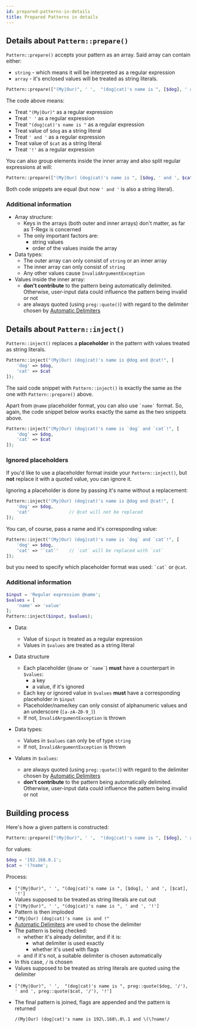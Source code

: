 ```yaml
---
id: prepared-patterns-in-details
title: Prepared Patterns in details
---
```


## Details about `Pattern::prepare()`

`Pattern::prepare()` accepts your pattern as an array. Said array can contain either:

- `string` - which means it will be interpreted as a regular expression
- `array` - it's enclosed values will be treated as string literals.

```php
Pattern::prepare(["(My|Our)", ' ',  "(dog|cat)'s name is ", [$dog], ' and ', [$cat], '!']);
```

The code above means:

- Treat `"(My|Our)"` as a regular expression
- Treat `' '` as a regular expression
- Treat `"(dog|cat)'s name is "` as a regular expression
- Treat value of `$dog` as a string literal
- Treat `' and '` as a regular expression
- Treat value of `$cat` as a string literal
- Treat `'!'` as a regular expression

You can also group elements inside the inner array and also split regular expressions at will:

```php
Pattern::prepare(["(My|Our) (dog|cat)'s name is ", [$dog, ' and ', $cat], '!']);
```

Both code snippets are equal (but now `' and '` is also a string literal).

### Additional information

- Array structure:
  - Keys in the arrays (both outer and inner arrays) don't matter, as far as T-Regx is concerned
  - The only important factors are:
    - string values
    - order of the values inside the array
- Data types:
  - The outer array can only consist of `string` or an inner array
  - The inner array can only consist of `string`
  - Any other values cause `InvalidArgumentException`
- Values inside the inner array:
  - **don't contribute** to the pattern being automatically delimited. Otherwise, user-input data could influence the pattern being invalid or not
  - are always quoted (using `preg::quote()`) with regard to the delimiter chosen by [Automatic Delimiters](delimiters.mdx)

## Details about `Pattern::inject()`

`Pattern::inject()` replaces a **placeholder** in the pattern with values treated as string literals.

```php
Pattern::inject("(My|Our) (dog|cat)'s name is @dog and @cat!", [
    'dog' => $dog,
    'cat' => $cat
]);
```

The said code snippet with `Pattern::inject()` is exactly the same as the one with `Pattern::prepare()` above.

Apart from `@name` placeholder format, you can also use <code>\`name\`</code> format. So, again, the code snippet below
works exactly the same as the two snippets above.

```php
Pattern::inject("(My|Our) (dog|cat)'s name is `dog` and `cat`!", [
    'dog' => $dog,
    'cat' => $cat
]);
```

### Ignored placeholders

If you'd like to use a placeholder format inside your `Pattern::inject()`, but **not** replace it with a quoted value,
you can ignore it.

Ignoring a placeholder is done by passing it's name without a replacement:

```php
Pattern::inject("(My|Our) (dog|cat)'s name is @dog and @cat!", [
    'dog' => $dog,
    'cat'               // @cat will not be replaced
]);
```

You can, of course, pass a name and it's corresponding value:

```php
Pattern::inject("(My|Our) (dog|cat)'s name is `dog` and `cat`!", [
    'dog' => $dog,
    'cat' => '`cat`'    // `cat` will be replaced with `cat`
]);
```

but you need to specify which placeholder format was used: <code>\`cat\`</code> or `@cat`.

### Additional information

```php
$input = 'Regular expression @name';
$values = [
    'name' => 'value'
];
Pattern::inject($input, $values);
```

- Data:

  - Value of `$input` is treated as a regular expression
  - Values in `$values` are treated as a string literal

- Data structure

  - Each placeholder (`@name` or <code>\`name\`</code>) **must** have a counterpart in `$values`:
    - a key
    - a value, if it's ignored
  - Each key or ignored value in `$values` **must** have a corresponding placeholder in `$input`
  - Placeholder/name/key can only consist of alphanumeric values and an underscore (`[a-zA-Z0-9_]`)
  - If not, `InvalidArgumentException` is thrown

- Data types:

  - Values in `$values` can only be of type `string`
  - If not, `InvalidArgumentException` is thrown

- Values in `$values`:
  - are always quoted (using `preg::quote()`) with regard to the delimiter chosen by [Automatic Delimiters](delimiters.mdx)
  - **don't contribute** to the pattern being automatically delimited. Otherwise, user-input data could influence the pattern being invalid or not

## Building process

Here's how a given pattern is constructed:

```php
Pattern::prepare(["(My|Our)", ' ',  "(dog|cat)'s name is ", [$dog], ' and ', [$cat], '!']);
```

for values:

```php
$dog = '192.168.0.1';
$cat = '(?name';
```

Process:

- `["(My|Our)", ' ', "(dog|cat)'s name is ", [$dog], ' and ', [$cat], '!']`
- Values supposed to be treated as string literals are cut out
- `["(My|Our)", ' ', "(dog|cat)'s name is ", ' and ', '!']`
- Pattern is then imploded
- `"(My|Our) (dog|cat)'s name is and !"`
- [Automatic Delimiters](delimiters.mdx) are used to chose the delimiter
- The pattern is being checked:
  - whether it's already delimiter, and if it is:
    - what delimiter is used exactly
    - whether it's used with flags
  - and if it's not, a suitable delimiter is chosen automatically
- In this case, `/` is chosen
- Values supposed to be treated as string literals are quoted using the delimiter
- ```
  ["(My|Our)", ' ',  "(dog|cat)'s name is ", preg::quote($dog, '/'), ' and ', preg::quote($cat, '/'), '!']
  ```
- The final pattern is joined, flags are appended and the pattern is returned
  ```regexp
  /(My|Our) (dog|cat)'s name is 192\.168\.0\.1 and \(\?name!/
  ```
